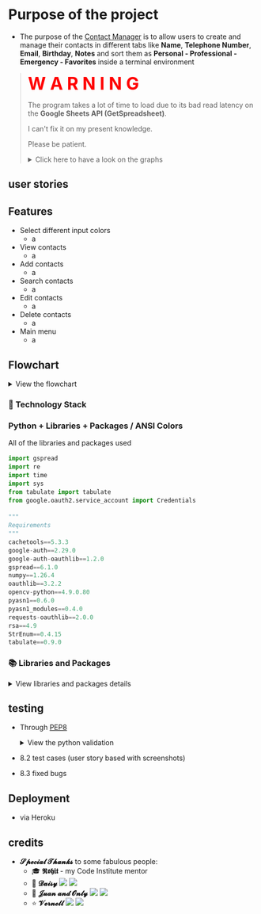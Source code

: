 # Purpose of the project
  - The purpose of the [Contact Manager](https://contact-manager-pp3-f1ca0d7e5b14.herokuapp.com/) is to allow users to create and manage their contacts in different tabs like  **Name**, **Telephone Number**, **Email**, **Birthday**, **Notes** and sort them as **Personal - Professional - Emergency - Favorites** inside a terminal environment

> <span style="color:red; font-size:35px;"> **W A R N I N G**</span>
> 
> The program takes a lot of time to load due to its bad read latency on the **Google Sheets API (GetSpreadsheet)**.
>
> I can't fix it on my present knowledge.
>
> Please be patient.
>
> <details>
> <summary>Click here to have a look on the graphs</summary>
>
> ![Warning 1](images/validation/warning/warning_1.png "asd")
>
>![Warning 2](images/validation/warning/warning_2.png "asd")
>
> ![Warning 3](images/validation/warning/warning_3.png "asdsa")
>

> </details>
## user stories

## Features
  - Select different input colors
    - a
  - View contacts
    - a
  - Add contacts
    - a
  - Search contacts
    - a
  - Edit contacts
    - a
  - Delete contacts
    - a
  - Main menu
    - a
## Flowchart
<details>
  <summary>View the flowchart</summary>

  ![Flowchart](images/validation/flowchart/flowchart.png)

</details>

### 🚀 **Technology Stack**

### Python + Libraries + Packages / ANSI Colors

All of the libraries and packages used

```python
import gspread
import re
import time
import sys
from tabulate import tabulate
from google.oauth2.service_account import Credentials

"""
Requirements
"""
cachetools==5.3.3
google-auth==2.29.0
google-auth-oauthlib==1.2.0
gspread==6.1.0
numpy==1.26.4
oauthlib==3.2.2
opencv-python==4.9.0.80
pyasn1==0.6.0
pyasn1_modules==0.4.0
requests-oauthlib==2.0.0
rsa==4.9
StrEnum==0.4.15
tabulate==0.9.0
```
### 📚 Libraries and Packages

<details>
  <summary>View libraries and packages details</summary>

- **cachetools**: Provides caching utilities.
- **google-auth**: Handles authentication for Google APIs.
- **google-auth-oauthlib**: Google authentication with OAuth.
- **gspread**: Interacts with Google Sheets.
- **numpy**: Performs numerical computations efficiently.
- **oauthlib**: Implements OAuth for Python applications.
- **opencv-python**: Offers computer vision capabilities.
- **pyasn1**: Supports ASN.1 data encoding and decoding.
- **pyasn1_modules**: Additional modules for pyasn1.
- **requests-oauthlib**: Implements OAuth for HTTP requests.
- **rsa**: Implements RSA encryption and decryption.
- **StrEnum**: Implements string enumerations.
- **tabulate**: Formats tabular data for easy display.
</details>




## testing
- Through [PEP8](https://pep8ci.herokuapp.com/)

  <details>
    <summary>View the python validation</summary>

    ![pep8](images/validation/pep8/pep8_valid.gif)

  </details>
- 8.2 test cases (user story based with screenshots)
- 8.3 fixed bugs
## Deployment
- via Heroku
## credits
-  **𝓢𝓹𝓮𝓬𝓲𝓪𝓵 𝓣𝓱𝓪𝓷𝓴𝓼** to some fabulous people:
   - 🎓 **𝕽𝖔𝖍𝖎𝖙** - my Code Institute mentor
   - 🚀 **𝓓𝓪𝓲𝓼𝔂** [<img src="https://img.icons8.com/color/24/000000/linkedin.png"/>](https://www.linkedin.com/in/daisy-mcgirr/) [<img src="https://img.icons8.com/color/24/ffffff/github.png"/>](https://github.com/Dee-McG)
   - 🥇 **𝓙𝓾𝓪𝓷 𝓪𝓷𝓭 𝓞𝓷𝓵𝔂** [<img src="https://img.icons8.com/color/24/000000/linkedin.png"/>](https://www.linkedin.com/in/juan-boccia/) [<img src="https://img.icons8.com/color/24/ffffff/github.png"/>](https://github.com/)
   - ⭐️ **𝓥𝓮𝓻𝓷𝓮𝓵𝓵** [<img src="https://img.icons8.com/color/24/000000/linkedin.png"/>](https://www.linkedin.com/in/vernellclark/) [<img src="https://img.icons8.com/color/24/ffffff/github.png"/>](https://github.com/VCGithubCode)

